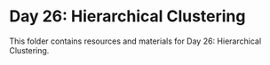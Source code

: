 # Day 26: Hierarchical Clustering

This folder contains resources and materials for Day 26: Hierarchical Clustering.